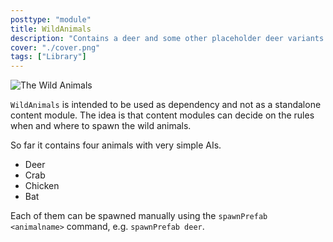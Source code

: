 ```yaml
---
posttype: "module" 
title: WildAnimals
description: "Contains a deer and some other placeholder deer variants. Spawned with `spawnPrefab deer` and similar"
cover: "./cover.png"
tags: ["Library"]
---
```

![The Wild Animals](banner.png "The Wild Animals")

`WildAnimals` is intended to be used as dependency and not as a standalone content module. 
The idea is that content modules can decide on the rules when and where to spawn the wild animals.

So far it contains four animals with very simple AIs.
* Deer
* Crab
* Chicken
* Bat

Each of them can be spawned manually using the `spawnPrefab <animalname>` command, e.g. `spawnPrefab deer`.